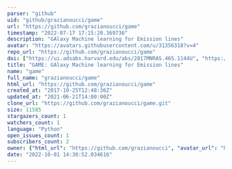 ```yaml
---
parser: "github"
uid: "github/grazianoucci/game"
url: "https://github.com/grazianoucci/game"
timestamp: "2022-07-17 17:15:20.369736"
description: "GAlaxy Machine learning for Emission lines"
avatar: "https://avatars.githubusercontent.com/u/31356318?v=4"
repo_url: "https://github.com/grazianoucci/game"
doi: ["https://ui.adsabs.harvard.edu/abs/2017MNRAS.465.1144U", "https://ui.adsabs.harvard.edu/abs/2019ascl.soft12012U/abstract"]
title: "GAME: GAlaxy Machine learning for Emission lines"
name: "game"
full_name: "grazianoucci/game"
html_url: "https://github.com/grazianoucci/game"
created_at: "2017-10-25T12:48:36Z"
updated_at: "2021-06-21T14:00:00Z"
clone_url: "https://github.com/grazianoucci/game.git"
size: 11585
stargazers_count: 1
watchers_count: 1
language: "Python"
open_issues_count: 1
subscribers_count: 2
owner: {"html_url": "https://github.com/grazianoucci", "avatar_url": "https://avatars.githubusercontent.com/u/31356318?v=4", "login": "grazianoucci", "type": "User"}
date: "2022-10-01 14:30:52.034616"
---
```

